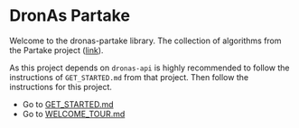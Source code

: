 # DronAs Partake

Welcome to the dronas-partake library. The collection of algorithms from the Partake project ([link](https://www.sesarju.eu/projects/partake)).

As this project depends on `dronas-api` is highly recommended to follow the instructions of `GET_STARTED.md` from that project. Then follow the instructions for this project. 

- Go to [GET_STARTED.md](docs/GET_STARTED.md)
- Go to [WELCOME_TOUR.md](docs/WELCOME_TOUR.md)
